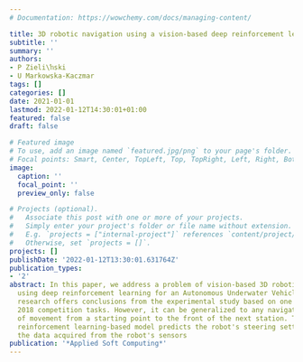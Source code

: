 ```yaml
---
# Documentation: https://wowchemy.com/docs/managing-content/

title: 3D robotic navigation using a vision-based deep reinforcement learning model
subtitle: ''
summary: ''
authors:
- P Zieli\ŉski
- U Markowska-Kaczmar
tags: []
categories: []
date: 2021-01-01
lastmod: 2022-01-12T14:30:01+01:00
featured: false
draft: false

# Featured image
# To use, add an image named `featured.jpg/png` to your page's folder.
# Focal points: Smart, Center, TopLeft, Top, TopRight, Left, Right, BottomLeft, Bottom, BottomRight.
image:
  caption: ''
  focal_point: ''
  preview_only: false

# Projects (optional).
#   Associate this post with one or more of your projects.
#   Simply enter your project's folder or file name without extension.
#   E.g. `projects = ["internal-project"]` references `content/project/deep-learning/index.md`.
#   Otherwise, set `projects = []`.
projects: []
publishDate: '2022-01-12T13:30:01.631764Z'
publication_types:
- '2'
abstract: In this paper, we address a problem of vision-based 3D robotic navigation
  using deep reinforcement learning for an Autonomous Underwater Vehicle (AUV). Our
  research offers conclusions from the experimental study based on one of the RoboSub
  2018 competition tasks. However, it can be generalized to any navigation task consisting
  of movement from a starting point to the front of the next station. The presented
  reinforcement learning-based model predicts the robot's steering settings using
  the data acquired from the robot's sensors
publication: '*Applied Soft Computing*'
---
```

